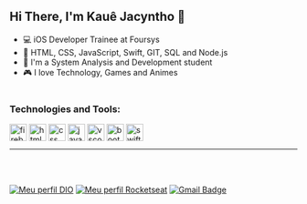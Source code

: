 ## Hi There, I'm Kauê Jacyntho 👋


- 💻 iOS Developer Trainee at Foursys
- 📕  HTML, CSS, JavaScript, Swift, GIT, SQL and Node.js
- 🏫 I'm a System Analysis and Development student
- 🎮 I love Technology, Games and Animes 
<br><br>

<h3 align="left">Technologies and Tools:</h3>
<p style="text-align:left">

<a href="https://firebase.google.com/" target="blank"><img align="center" src="https://e7.pngegg.com/pngimages/119/167/png-clipart-firebase-cloud-messaging-google-developers-software-development-kit-google-angle-triangle-thumbnail.png" alt="firebase" height="30" width="30" /></a>
<a href="https://www.w3schools.com/html/" target="blank"><img align="center" src="https://icons.iconarchive.com/icons/cornmanthe3rd/plex/256/Other-html-5-icon.png" alt="html5" height="30" width="30" /></a>
<a href="https://www.w3schools.com/css/" target="blank"><img align="center" src="https://cdn.iconscout.com/icon/free/png-256/css-131-722685.png" alt="css" height="30" width="30" /></a>
<a href="https://www.javascript.com/" target="blank"><img align="center" src="https://icon-library.com/images/javascript-icon-png/javascript-icon-png-7.jpg" alt="javascript" height="30" width="30" /></a>
<a href="https://code.visualstudio.com/" target="blank"><img align="center" src="https://cdn.icon-icons.com/icons2/2107/PNG/512/file_type_vscode_icon_130084.png" alt="vscode" height="30" width="30" /></a>
<a href="https://getbootstrap.com/" target="blank"><img align="center" src="https://www.digitalkure.com/wp-content/uploads/2019/01/bootstrap-1.png" alt="bootstrap" height="30" width="30" /></a>
<a href="https://https://developer.apple.com/swift//" target="blank"><img align="center" src="https://cdn-icons-png.flaticon.com/512/214/214542.png" alt="swift" height="30" width="30" /></a>
</p>
<hr></hr>


<br><br>

[![Meu perfil DIO](https://img.shields.io/badge/Meu%20perfil-DIO-orange)](https://web.digitalinnovation.one/users/kauekaj?tab=achievements)  [![Meu perfil Rocketseat](https://img.shields.io/badge/Meu%20perfil-Rocketseat-%239933ff)](https://app.rocketseat.com.br/me/kauekaj) [![Gmail Badge](https://img.shields.io/badge/-kauekaj@gmail.com-c14438?style=flat-square&logo=Gmail&logoColor=white&link=mailto:kauekaj@gmail.com)](mailto:kauekaj@gmail.com)






